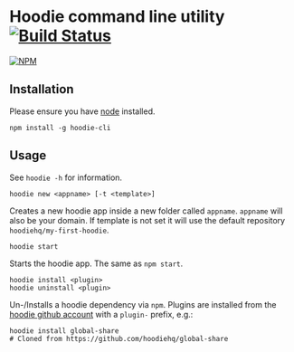 Hoodie command line utility [![Build Status](https://travis-ci.org/hoodiehq/hoodie-cli.png)](https://travis-ci.org/hoodiehq/hoodie-cli)
======


[![NPM](https://nodei.co/npm/hoodie-cli.png)](https://nodei.co/npm/hoodie-cli/)


## Installation
Please ensure you have [node](http://nodejs.org) installed.

```
npm install -g hoodie-cli
```

## Usage

See `hoodie -h` for information.

```
hoodie new <appname> [-t <template>]
```
Creates a new hoodie app inside a new folder called `appname`. `appname` will also be your domain. If template is not set it will use the default repository `hoodiehq/my-first-hoodie`.

```
hoodie start
```
Starts the hoodie app. The same as `npm start`.

```
hoodie install <plugin>
hoodie uninstall <plugin>
```
Un-/Installs a hoodie dependency via `npm`. Plugins are installed from the [hoodie github account](http://github.com/hoodiehq) with a `plugin-` prefix, e.g.:
```
hoodie install global-share
# Cloned from https://github.com/hoodiehq/global-share
```
